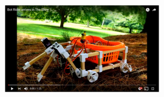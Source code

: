 [![IMAGE ALT TEXT](bot_rider.jpg)](https://www.youtube.com/watch?v=bia0BkymCd4 "Bot Rider arrives in The Shire")